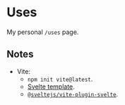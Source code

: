 # Uses

My personal `/uses` page.

## Notes

- Vite:
  - `npm init vite@latest`.
  - [Svelte template](https://github.com/vitejs/vite/tree/main/packages/create-vite/template-svelte).
  - [`@sveltejs/vite-plugin-svelte`](https://github.com/sveltejs/vite-plugin-svelte).
